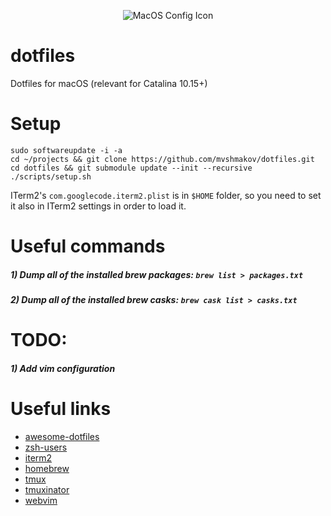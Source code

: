 <p align="center">
  <img src="https://www.alchemists.io/images/projects/mac_os-config/icon.png" alt="MacOS Config Icon"/>
</p>

# dotfiles
Dotfiles for macOS (relevant for Catalina 10.15+)

# Setup

```
sudo softwareupdate -i -a
cd ~/projects && git clone https://github.com/mvshmakov/dotfiles.git
cd dotfiles && git submodule update --init --recursive
./scripts/setup.sh
```

ITerm2's `com.googlecode.iterm2.plist` is in `$HOME` folder, so you need to set it also in ITerm2 settings in order to load it.

# Useful commands

##### 1) Dump all of the installed brew packages: `brew list > packages.txt`
##### 2) Dump all of the installed brew casks: `brew cask list > casks.txt`

# TODO:
##### 1) Add vim configuration

# Useful links

- [awesome-dotfiles](https://github.com/webpro/awesome-dotfiles)
- [zsh-users](https://github.com/zsh-users)
- [iterm2](https://iterm2.com)
- [homebrew](https://brew.sh)
- [tmux](https://github.com/tmux/tmux)
- [tmuxinator](https://github.com/tmuxinator/tmuxinator)
- [webvim](https://github.com/vim-dist/webvim)
